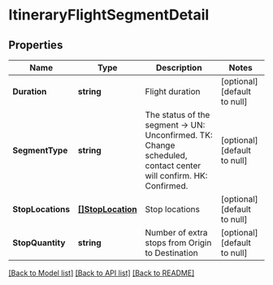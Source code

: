 # ItineraryFlightSegmentDetail

## Properties
Name | Type | Description | Notes
------------ | ------------- | ------------- | -------------
**Duration** | **string** | Flight duration | [optional] [default to null]
**SegmentType** | **string** | The status of the segment -&gt; UN: Unconfirmed. TK: Change scheduled, contact center will confirm. HK: Confirmed. | [optional] [default to null]
**StopLocations** | [**[]StopLocation**](StopLocation.md) | Stop locations | [optional] [default to null]
**StopQuantity** | **string** | Number of extra stops from Origin to Destination | [optional] [default to null]

[[Back to Model list]](../README.md#documentation-for-models) [[Back to API list]](../README.md#documentation-for-api-endpoints) [[Back to README]](../README.md)


